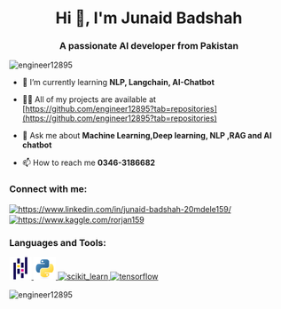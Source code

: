 <h1 align="center">Hi 👋, I'm Junaid Badshah</h1>
<h3 align="center">A passionate AI developer from Pakistan</h3>

<p align="left"> <img src="https://komarev.com/ghpvc/?username=engineer12895&label=Profile%20views&color=0e75b6&style=flat" alt="engineer12895" /> </p>

- 🌱 I’m currently learning **NLP, Langchain, AI-Chatbot**

- 👨‍💻 All of my projects are available at [https://github.com/engineer12895?tab=repositories](https://github.com/engineer12895?tab=repositories)

- 💬 Ask me about **Machine Learning,Deep learning, NLP ,RAG and AI chatbot**

- 📫 How to reach me **0346-3186682**

<h3 align="left">Connect with me:</h3>
<p align="left">
<a href="https://linkedin.com/in/https://www.linkedin.com/in/junaid-badshah-20mdele159/" target="blank"><img align="center" src="https://raw.githubusercontent.com/rahuldkjain/github-profile-readme-generator/master/src/images/icons/Social/linked-in-alt.svg" alt="https://www.linkedin.com/in/junaid-badshah-20mdele159/" height="30" width="40" /></a>
<a href="https://kaggle.com/https://www.kaggle.com/rorjan159" target="blank"><img align="center" src="https://raw.githubusercontent.com/rahuldkjain/github-profile-readme-generator/master/src/images/icons/Social/kaggle.svg" alt="https://www.kaggle.com/rorjan159" height="30" width="40" /></a>
</p>

<h3 align="left">Languages and Tools:</h3>
<p align="left"> <a href="https://pandas.pydata.org/" target="_blank" rel="noreferrer"> <img src="https://raw.githubusercontent.com/devicons/devicon/2ae2a900d2f041da66e950e4d48052658d850630/icons/pandas/pandas-original.svg" alt="pandas" width="40" height="40"/> </a> <a href="https://www.python.org" target="_blank" rel="noreferrer"> <img src="https://raw.githubusercontent.com/devicons/devicon/master/icons/python/python-original.svg" alt="python" width="40" height="40"/> </a> <a href="https://scikit-learn.org/" target="_blank" rel="noreferrer"> <img src="https://upload.wikimedia.org/wikipedia/commons/0/05/Scikit_learn_logo_small.svg" alt="scikit_learn" width="40" height="40"/> </a> <a href="https://www.tensorflow.org" target="_blank" rel="noreferrer"> <img src="https://www.vectorlogo.zone/logos/tensorflow/tensorflow-icon.svg" alt="tensorflow" width="40" height="40"/> </a> </p>

<p><img align="center" src="https://github-readme-stats.vercel.app/api/top-langs?username=engineer12895&show_icons=true&locale=en&layout=compact" alt="engineer12895" /></p>

